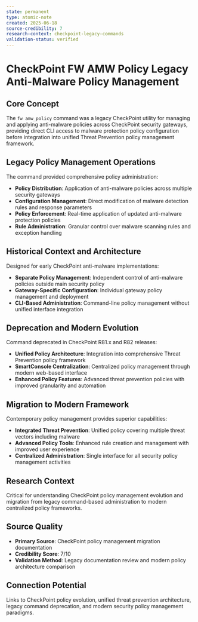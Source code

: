 ```yaml
---
state: permanent
type: atomic-note
created: 2025-06-18
source-credibility: 7
research-context: checkpoint-legacy-commands
validation-status: verified
---
```


# CheckPoint FW AMW Policy Legacy Anti-Malware Policy Management

## Core Concept
The `fw amw_policy` command was a legacy CheckPoint utility for managing and applying anti-malware policies across CheckPoint security gateways, providing direct CLI access to malware protection policy configuration before integration into unified Threat Prevention policy management framework.

## Legacy Policy Management Operations
The command provided comprehensive policy administration:
- **Policy Distribution**: Application of anti-malware policies across multiple security gateways
- **Configuration Management**: Direct modification of malware detection rules and response parameters
- **Policy Enforcement**: Real-time application of updated anti-malware protection policies
- **Rule Administration**: Granular control over malware scanning rules and exception handling

## Historical Context and Architecture
Designed for early CheckPoint anti-malware implementations:
- **Separate Policy Management**: Independent control of anti-malware policies outside main security policy
- **Gateway-Specific Configuration**: Individual gateway policy management and deployment
- **CLI-Based Administration**: Command-line policy management without unified interface integration

## Deprecation and Modern Evolution
Command deprecated in CheckPoint R81.x and R82 releases:
- **Unified Policy Architecture**: Integration into comprehensive Threat Prevention policy framework
- **SmartConsole Centralization**: Centralized policy management through modern web-based interface
- **Enhanced Policy Features**: Advanced threat prevention policies with improved granularity and automation

## Migration to Modern Framework
Contemporary policy management provides superior capabilities:
- **Integrated Threat Prevention**: Unified policy covering multiple threat vectors including malware
- **Advanced Policy Tools**: Enhanced rule creation and management with improved user experience
- **Centralized Administration**: Single interface for all security policy management activities

## Research Context
Critical for understanding CheckPoint policy management evolution and migration from legacy command-based administration to modern centralized policy frameworks.

## Source Quality
- **Primary Source**: CheckPoint policy management migration documentation
- **Credibility Score**: 7/10
- **Validation Method**: Legacy documentation review and modern policy architecture comparison

## Connection Potential
Links to CheckPoint policy evolution, unified threat prevention architecture, legacy command deprecation, and modern security policy management paradigms.
